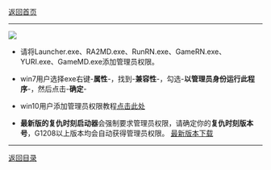 [返回首页](/index.md)

***

![](./FATAL.png)
 
   - 请将Launcher.exe、RA2MD.exe、RunRN.exe、GameRN.exe、YURI.exe、GameMD.exe添加管理员权限。
   - win7用户选择exe右键-**属性**-，找到-**兼容性**-，勾选-**以管理员身份运行此程序**-，然后点击-**确定**-
   - win10用户添加管理员权限教程[点击此处](https://jingyan.baidu.com/article/93f9803f4e8a58e0e46f55db.html)

 - **最新版的复仇时刻启动器**会强制要求管理员权限，请确定你的**复仇时刻版本号**，G1208以上版本均会自动获得管理员权限。  [最新版本下载](./Latest-version.md)





***

[返回目录](/QuestionNAnswer/index.md#gaming-problem)

